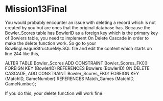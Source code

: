 # Mission13Final

You would probably encounter an issue with deleting a record which is not created by you but are ones that the original database has.
Because the Bowler_Scores table has BowlerID as a foreign key which is the primary key of Bowlers table, you need to implement On Delete Cascade in order to make the delete function work.
So go to your BowlingLeagueStructureMy.SQL file and edit the content which starts on line 244 like this,

ALTER TABLE Bowler_Scores ADD 
CONSTRAINT Bowler_Scores_FK00 FOREIGN KEY (BowlerID) REFERENCES Bowlers (BowlerID) ON DELETE CASCADE,
ADD CONSTRAINT Bowler_Scores_FK01 FOREIGN KEY (MatchID, GameNumber) REFERENCES Match_Games (MatchID, GameNumber);

If you do this, your delete function will work fine
